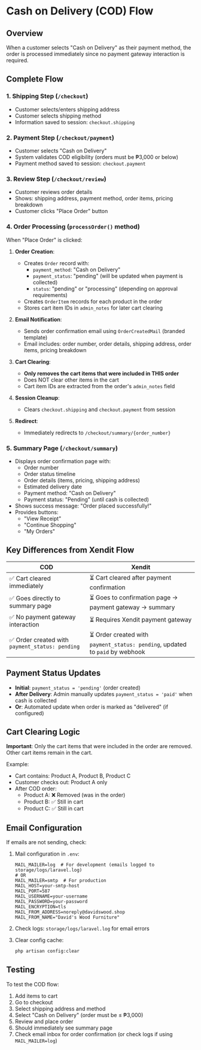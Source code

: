 # Cash on Delivery (COD) Flow

## Overview
When a customer selects "Cash on Delivery" as their payment method, the order is processed immediately since no payment gateway interaction is required.

## Complete Flow

### 1. **Shipping Step** (`/checkout`)
- Customer selects/enters shipping address
- Customer selects shipping method
- Information saved to session: `checkout.shipping`

### 2. **Payment Step** (`/checkout/payment`)
- Customer selects "Cash on Delivery"
- System validates COD eligibility (orders must be ₱3,000 or below)
- Payment method saved to session: `checkout.payment`

### 3. **Review Step** (`/checkout/review`)
- Customer reviews order details
- Shows: shipping address, payment method, order items, pricing breakdown
- Customer clicks "Place Order" button

### 4. **Order Processing** (`processOrder()` method)
When "Place Order" is clicked:

1. **Order Creation**:
   - Creates `Order` record with:
     - `payment_method`: "Cash on Delivery"
     - `payment_status`: "pending" (will be updated when payment is collected)
     - `status`: "pending" or "processing" (depending on approval requirements)
   - Creates `OrderItem` records for each product in the order
   - Stores cart item IDs in `admin_notes` for later cart clearing

2. **Email Notification**:
   - Sends order confirmation email using `OrderCreatedMail` (branded template)
   - Email includes: order number, order details, shipping address, order items, pricing breakdown

3. **Cart Clearing**:
   - **Only removes the cart items that were included in THIS order**
   - Does NOT clear other items in the cart
   - Cart item IDs are extracted from the order's `admin_notes` field

4. **Session Cleanup**:
   - Clears `checkout.shipping` and `checkout.payment` from session

5. **Redirect**:
   - Immediately redirects to `/checkout/summary/{order_number}`

### 5. **Summary Page** (`/checkout/summary`)
- Displays order confirmation page with:
  - Order number
  - Order status timeline
  - Order details (items, pricing, shipping address)
  - Estimated delivery date
  - Payment method: "Cash on Delivery"
  - Payment status: "Pending" (until cash is collected)
- Shows success message: "Order placed successfully!"
- Provides buttons:
  - "View Receipt"
  - "Continue Shopping"
  - "My Orders"

## Key Differences from Xendit Flow

| COD | Xendit |
|-----|--------|
| ✅ Cart cleared immediately | ⏳ Cart cleared after payment confirmation |
| ✅ Goes directly to summary page | ⏳ Goes to confirmation page → payment gateway → summary |
| ✅ No payment gateway interaction | ⏳ Requires Xendit payment gateway |
| ✅ Order created with `payment_status: pending` | ⏳ Order created with `payment_status: pending`, updated to `paid` by webhook |

## Payment Status Updates

- **Initial**: `payment_status = 'pending'` (order created)
- **After Delivery**: Admin manually updates `payment_status = 'paid'` when cash is collected
- **Or**: Automated update when order is marked as "delivered" (if configured)

## Cart Clearing Logic

**Important**: Only the cart items that were included in the order are removed. Other cart items remain in the cart.

Example:
- Cart contains: Product A, Product B, Product C
- Customer checks out: Product A only
- After COD order:
  - Product A: ❌ Removed (was in the order)
  - Product B: ✅ Still in cart
  - Product C: ✅ Still in cart

## Email Configuration

If emails are not sending, check:
1. Mail configuration in `.env`:
   ```env
   MAIL_MAILER=log  # For development (emails logged to storage/logs/laravel.log)
   # OR
   MAIL_MAILER=smtp  # For production
   MAIL_HOST=your-smtp-host
   MAIL_PORT=587
   MAIL_USERNAME=your-username
   MAIL_PASSWORD=your-password
   MAIL_ENCRYPTION=tls
   MAIL_FROM_ADDRESS=noreply@davidswood.shop
   MAIL_FROM_NAME="David's Wood Furniture"
   ```

2. Check logs: `storage/logs/laravel.log` for email errors

3. Clear config cache:
   ```bash
   php artisan config:clear
   ```

## Testing

To test the COD flow:
1. Add items to cart
2. Go to checkout
3. Select shipping address and method
4. Select "Cash on Delivery" (order must be ≤ ₱3,000)
5. Review and place order
6. Should immediately see summary page
7. Check email inbox for order confirmation (or check logs if using `MAIL_MAILER=log`)




